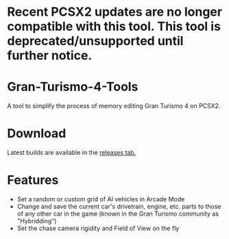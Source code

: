 # Recent PCSX2 updates are no longer compatible with this tool. This tool is deprecated/unsupported until further notice.
# Gran-Turismo-4-Tools
A tool to simplify the process of memory editing Gran Turismo 4 on PCSX2. 

# Download
Latest builds are available in the [releases tab.](https://github.com/AJB-Tech/Gran-Turismo-4-Tools/releases)

# Features
- Set a random or custom grid of AI vehicles in Arcade Mode
- Change and save the current car's drivetrain, engine, etc. parts to those of any other car in the game (known in the Gran Turismo community as "Hybridding")
- Set the chase camera rigidity and Field of View on the fly

